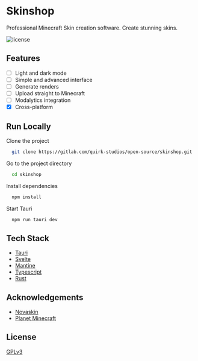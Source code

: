 # Skinshop

Professional Minecraft Skin creation software. Create stunning skins.

![license](https://img.shields.io/github/license/QuirkStudios/Skinshop?style=for-the-badge)


## Features

- [ ] Light and dark mode
- [ ] Simple and advanced interface
- [ ] Generate renders
- [ ] Upload straight to Minecraft
- [ ] Modalytics integration
- [x] Cross-platform

## Run Locally

Clone the project

```bash
  git clone https://gitlab.com/quirk-studios/open-source/skinshop.git
```

Go to the project directory

```bash
  cd skinshop
```

Install dependencies

```bash
  npm install
```

Start Tauri

```bash
  npm run tauri dev
```


## Tech Stack

- [Tauri](https://tauri.app/)
- [Svelte](https://svelte.dev/)
- [Mantine](https://ui.mantine.dev/)
- [Typescript](https://www.typescriptlang.org/)
- [Rust](https://www.rust-lang.org/)

## Acknowledgements

 - [Novaskin](https://minecraft.novaskin.me/)
 - [Planet Minecraft](https://www.planetminecraft.com/skin-editor/)

## License

[GPLv3 ](https://choosealicense.com/licenses/gpl-3.0/)